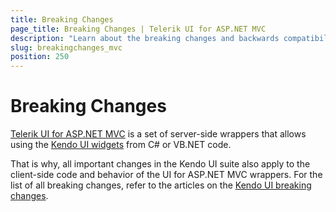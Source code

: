 ```yaml
---
title: Breaking Changes
page_title: Breaking Changes | Telerik UI for ASP.NET MVC
description: "Learn about the breaking changes and backwards compatibility released by Telerik UI for ASP.NET MVC."
slug: breakingchanges_mvc
position: 250
---
```


# Breaking Changes

[Telerik UI for ASP.NET MVC](http://www.telerik.com/aspnet-mvc) is a set of server-side wrappers that allows using the [Kendo UI widgets](../kendo-ui/introduction) from C# or VB.NET code.

That is why, all important changes in the Kendo UI suite also apply to the client-side code and behavior of the UI for ASP.NET MVC wrappers. For the list of all breaking changes, refer to the articles on the [Kendo UI breaking changes](../kendo-ui/backwards-compatibility/2017-backward-compatibility).
